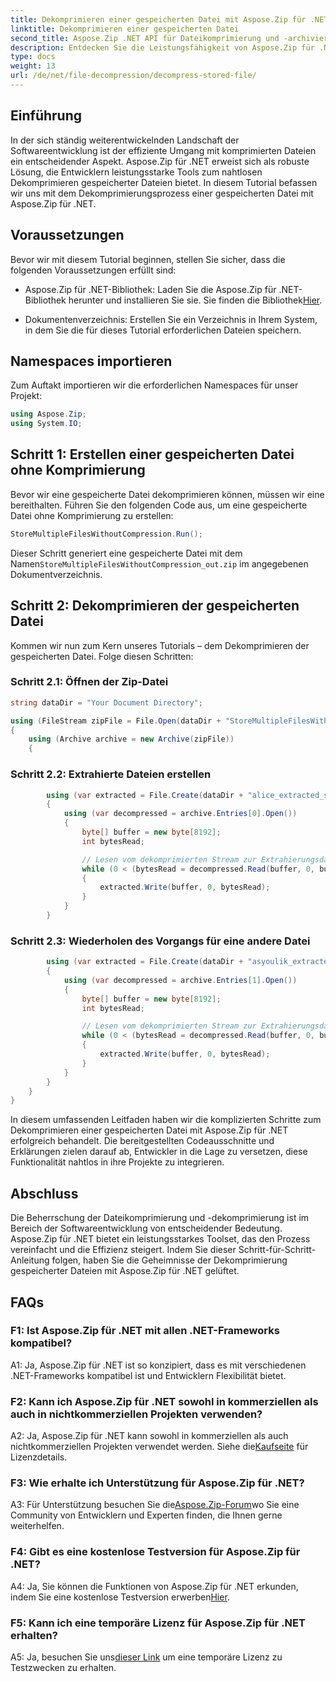 ```yaml
---
title: Dekomprimieren einer gespeicherten Datei mit Aspose.Zip für .NET
linktitle: Dekomprimieren einer gespeicherten Datei
second_title: Aspose.Zip .NET API für Dateikomprimierung und -archivierung
description: Entdecken Sie die Leistungsfähigkeit von Aspose.Zip für .NET in dieser Schritt-für-Schritt-Anleitung zum Dekomprimieren gespeicherter Dateien. Erweitern Sie Ihre Fähigkeiten in der Softwareentwicklung mit einer robusten Lösung für die effiziente Dateiverwaltung.
type: docs
weight: 13
url: /de/net/file-decompression/decompress-stored-file/
---
```

## Einführung

In der sich ständig weiterentwickelnden Landschaft der Softwareentwicklung ist der effiziente Umgang mit komprimierten Dateien ein entscheidender Aspekt. Aspose.Zip für .NET erweist sich als robuste Lösung, die Entwicklern leistungsstarke Tools zum nahtlosen Dekomprimieren gespeicherter Dateien bietet. In diesem Tutorial befassen wir uns mit dem Dekomprimierungsprozess einer gespeicherten Datei mit Aspose.Zip für .NET.

## Voraussetzungen

Bevor wir mit diesem Tutorial beginnen, stellen Sie sicher, dass die folgenden Voraussetzungen erfüllt sind:

- Aspose.Zip für .NET-Bibliothek: Laden Sie die Aspose.Zip für .NET-Bibliothek herunter und installieren Sie sie. Sie finden die Bibliothek[Hier](https://releases.aspose.com/zip/net/).

- Dokumentenverzeichnis: Erstellen Sie ein Verzeichnis in Ihrem System, in dem Sie die für dieses Tutorial erforderlichen Dateien speichern.

## Namespaces importieren

Zum Auftakt importieren wir die erforderlichen Namespaces für unser Projekt:

```csharp
using Aspose.Zip;
using System.IO;
```

## Schritt 1: Erstellen einer gespeicherten Datei ohne Komprimierung

Bevor wir eine gespeicherte Datei dekomprimieren können, müssen wir eine bereithalten. Führen Sie den folgenden Code aus, um eine gespeicherte Datei ohne Komprimierung zu erstellen:

```csharp
StoreMultipleFilesWithoutCompression.Run();
```

 Dieser Schritt generiert eine gespeicherte Datei mit dem Namen`StoreMultipleFilesWithoutCompression_out.zip` im angegebenen Dokumentverzeichnis.

## Schritt 2: Dekomprimieren der gespeicherten Datei

Kommen wir nun zum Kern unseres Tutorials – dem Dekomprimieren der gespeicherten Datei. Folge diesen Schritten:

### Schritt 2.1: Öffnen der Zip-Datei

```csharp
string dataDir = "Your Document Directory";

using (FileStream zipFile = File.Open(dataDir + "StoreMultipleFilesWithoutCompression_out.zip", FileMode.Open))
{
    using (Archive archive = new Archive(zipFile))
    {
```

### Schritt 2.2: Extrahierte Dateien erstellen

```csharp
        using (var extracted = File.Create(dataDir + "alice_extracted_store_out.txt"))
        {
            using (var decompressed = archive.Entries[0].Open())
            {
                byte[] buffer = new byte[8192];
                int bytesRead;

                // Lesen vom dekomprimierten Stream zur Extrahierungsdatei.
                while (0 < (bytesRead = decompressed.Read(buffer, 0, buffer.Length)))
                {
                    extracted.Write(buffer, 0, bytesRead);
                }
            }
        }
```

### Schritt 2.3: Wiederholen des Vorgangs für eine andere Datei

```csharp
        using (var extracted = File.Create(dataDir + "asyoulik_extracted_store_out.txt"))
        {
            using (var decompressed = archive.Entries[1].Open())
            {
                byte[] buffer = new byte[8192];
                int bytesRead;

                // Lesen vom dekomprimierten Stream zur Extrahierungsdatei.
                while (0 < (bytesRead = decompressed.Read(buffer, 0, buffer.Length)))
                {
                    extracted.Write(buffer, 0, bytesRead);
                }
            }
        }
    }
}
```

In diesem umfassenden Leitfaden haben wir die komplizierten Schritte zum Dekomprimieren einer gespeicherten Datei mit Aspose.Zip für .NET erfolgreich behandelt. Die bereitgestellten Codeausschnitte und Erklärungen zielen darauf ab, Entwickler in die Lage zu versetzen, diese Funktionalität nahtlos in ihre Projekte zu integrieren.

## Abschluss

Die Beherrschung der Dateikomprimierung und -dekomprimierung ist im Bereich der Softwareentwicklung von entscheidender Bedeutung. Aspose.Zip für .NET bietet ein leistungsstarkes Toolset, das den Prozess vereinfacht und die Effizienz steigert. Indem Sie dieser Schritt-für-Schritt-Anleitung folgen, haben Sie die Geheimnisse der Dekomprimierung gespeicherter Dateien mit Aspose.Zip für .NET gelüftet.

## FAQs

### F1: Ist Aspose.Zip für .NET mit allen .NET-Frameworks kompatibel?

A1: Ja, Aspose.Zip für .NET ist so konzipiert, dass es mit verschiedenen .NET-Frameworks kompatibel ist und Entwicklern Flexibilität bietet.

### F2: Kann ich Aspose.Zip für .NET sowohl in kommerziellen als auch in nichtkommerziellen Projekten verwenden?

 A2: Ja, Aspose.Zip für .NET kann sowohl in kommerziellen als auch nichtkommerziellen Projekten verwendet werden. Siehe die[Kaufseite](https://purchase.aspose.com/buy) für Lizenzdetails.

### F3: Wie erhalte ich Unterstützung für Aspose.Zip für .NET?

 A3: Für Unterstützung besuchen Sie die[Aspose.Zip-Forum](https://forum.aspose.com/c/zip/37)wo Sie eine Community von Entwicklern und Experten finden, die Ihnen gerne weiterhelfen.

### F4: Gibt es eine kostenlose Testversion für Aspose.Zip für .NET?

 A4: Ja, Sie können die Funktionen von Aspose.Zip für .NET erkunden, indem Sie eine kostenlose Testversion erwerben[Hier](https://releases.aspose.com/).

### F5: Kann ich eine temporäre Lizenz für Aspose.Zip für .NET erhalten?

 A5: Ja, besuchen Sie uns[dieser Link](https://purchase.aspose.com/temporary-license/) um eine temporäre Lizenz zu Testzwecken zu erhalten.